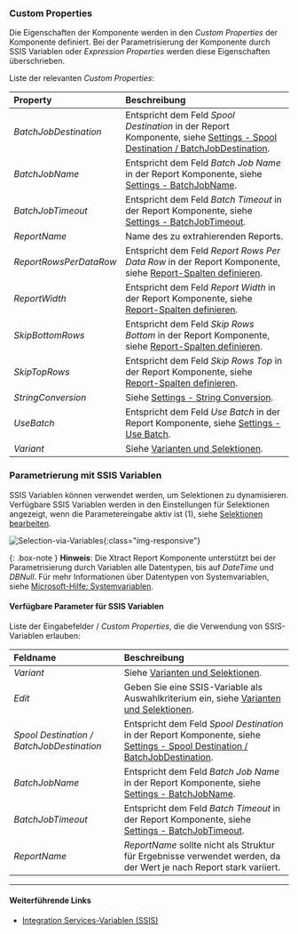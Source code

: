 

### Custom Properties

Die Eigenschaften der Komponente werden in den *Custom Properties* der Komponente definiert.
Bei der Parametrisierung der Komponente durch SSIS Variablen oder *Expression Properties* werden diese Eigenschaften überschrieben.

Liste der relevanten *Custom Properties*:

|Property|Beschreibung|
|:----|:----|
| *BatchJobDestination* | Entspricht dem Feld *Spool Destination* in der Report Komponente, siehe [Settings - Spool Destination / BatchJobDestination](./report-settings). |
| *BatchJobName* | Entspricht dem Feld *Batch Job Name* in der Report Komponente, siehe [Settings - BatchJobName](./report-settings). |
| *BatchJobTimeout* | Entspricht dem Feld *Batch Timeout* in der Report Komponente, siehe [Settings - BatchJobTimeout](./report-settings).|
| *ReportName* | Name des zu extrahierenden Reports.|
| *ReportRowsPerDataRow* | Entspricht dem Feld *Report Rows Per Data Row* in der Report Komponente, siehe [Report-Spalten definieren](./report-columns-define). |
| *ReportWidth* | Entspricht dem Feld *Report Width* in der Report Komponente, siehe [Report-Spalten definieren](./report-columns-define). |
| *SkipBottomRows* | Entspricht dem Feld *Skip Rows Bottom* in der Report Komponente, siehe [Report-Spalten definieren](./report-columns-define). |
| *SkipTopRows* | Entspricht dem Feld *Skip Rows Top* in der Report Komponente, siehe [Report-Spalten definieren](./report-columns-define). |
| *StringConversion* | Siehe [Settings - String Conversion](.//report-settings#string-conversion). |
| *UseBatch* | Entspricht dem Feld *Use Batch* in der Report Komponente, siehe [Settings - Use Batch](./report-settings). |
| *Variant* | Siehe [Varianten und Selektionen](./report-variants-and-selections). |

### Parametrierung mit SSIS Variablen

SSIS Variablen können verwendet werden, um Selektionen zu dynamisieren.<br>
Verfügbare SSIS Variablen werden in den Einstellungen für Selektionen angezeigt, wenn die Parametereingabe aktiv ist (1), siehe [Selektionen bearbeiten](./report-variants-and-selections#selektionen-bearbeiten).

![Selection-via-Variables](/img/content/xis/report_selection_via_variables.png){:class="img-responsive"}

{: .box-note }
**Hinweis**: Die Xtract Report Komponente unterstützt bei der Parametrisierung durch Variablen alle Datentypen, bis auf *DateTime* und *DBNull*.
Für mehr Informationen über Datentypen von Systemvariablen, siehe [Microsoft-Hilfe: Systemvariablen](https://docs.microsoft.com/de-de/sql/integration-services/system-variables?view=sql-server-ver15).

#### Verfügbare Parameter für SSIS Variablen

Liste der Eingabefelder / *Custom Properties*, die die Verwendung von SSIS-Variablen erlauben:

|Feldname|Beschreibung|
|:----|:----|
| *Variant*| Siehe [Varianten und Selektionen](./report-variants-and-selections).|
| *Edit*| Geben Sie eine SSIS-Variable als Auswahlkriterium ein, siehe [Varianten und Selektionen](./report-variants-and-selections).|
| *Spool Destination / BatchJobDestination* | Entspricht dem Feld *Spool Destination* in der Report Komponente, siehe [Settings - Spool Destination / BatchJobDestination](./report-settings).|
| *BatchJobName*        |Entspricht dem Feld *Batch Job Name* in der Report Komponente, siehe [Settings - BatchJobName](./report-settings).|
| *BatchJobTimeout*     |Entspricht dem Feld *Batch Timeout* in der Report Komponente, siehe [Settings - BatchJobTimeout](./report-settings).|
| *ReportName*        |  *ReportName* sollte nicht als Struktur für Ergebnisse verwendet werden, da der Wert je nach Report stark variiert. |


****
#### Weiterführende Links
- [Integration Services-Variablen (SSIS)](https://docs.microsoft.com/de-de/sql/integration-services/integration-services-ssis-variables?view=sql-server-ver15)